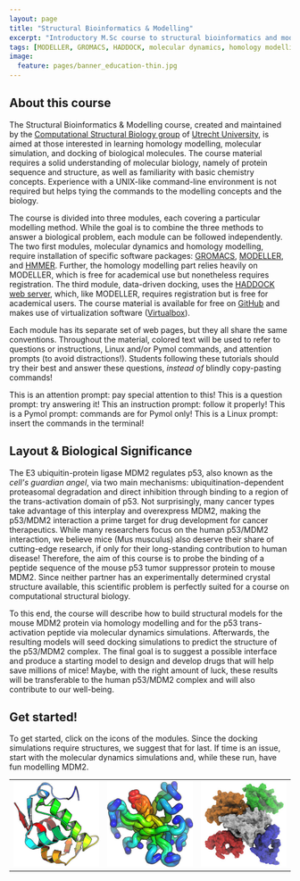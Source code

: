 ```yaml
---
layout: page
title: "Structural Bioinformatics & Modelling"
excerpt: "Introductory M.Sc course to structural bioinformatics and modelling"
tags: [MODELLER, GROMACS, HADDOCK, molecular dynamics, homology modelling, docking, p53, MDM2]
image:
  feature: pages/banner_education-thin.jpg
---
```


## About this course
The Structural Bioinformatics & Modelling course, created and maintained by the 
[Computational Structural Biology group](http://bonvinlab.org) of 
[Utrecht University](http://www.uu.nl), is aimed 
at those interested in learning homology modelling, molecular simulation, and docking of biological 
molecules. The course material requires a solid understanding of molecular biology, namely of 
protein sequence and structure, as well as familiarity with basic chemistry concepts. Experience 
with a UNIX-like command-line environment is not required but helps tying the commands to the 
modelling concepts and the biology.

The course is divided into three modules, each covering a particular modelling method. While the 
goal is to combine the three methods to answer a biological problem, each module can be followed 
independently. The two first modules, molecular dynamics and homology modelling, require 
installation of specific software packages: [GROMACS](http://www.gromacs.org), 
[MODELLER](https://salilab.org/modeller), and [HMMER](http://hmmer.janelia.org). Further, the 
homology modelling part relies heavily on MODELLER, which is free for academical use but 
nonetheless requires registration. The third module, data-driven docking, uses the 
[HADDOCK web server](http://haddocking.org), which, like MODELLER, requires registration but is 
free for academical users. The course material is available for free on 
[GitHub](http://github.com/haddocking/molmod) and makes use of virtualization software 
([Virtualbox](http://virtualbox.org)).

Each module has its separate set of web pages, but they all share the same conventions. Throughout 
the material, colored text will be used to refer to questions or instructions, Linux and/or Pymol 
commands, and attention prompts (to avoid distractions!). Students following these tutorials should 
try their best and answer these questions, _instead of_ blindly copy-pasting commands!

<a class="prompt prompt-attention">This is an attention prompt: pay special attention to this!</a>
<a class="prompt prompt-question">This is a question prompt: try answering it!</a>
<a class="prompt prompt-info">This an instruction prompt: follow it properly!</a>
<a class="prompt prompt-pymol">This is a Pymol prompt: commands are for Pymol only!</a>
<a class="prompt prompt-cmd">This is a Linux prompt: insert the commands in the terminal!</a>

## Layout & Biological Significance
The E3 ubiquitin-protein ligase MDM2 regulates p53, also known as the _cell's guardian angel_, via 
two main mechanisms: ubiquitination-dependent proteasomal degradation and direct inhibition through 
binding to a region of the trans-activation domain of p53. Not surprisingly, many cancer types take 
advantage of this interplay and overexpress MDM2, making the p53/MDM2 interaction a prime target 
for drug development for cancer therapeutics. While many researchers focus on the human p53/MDM2 
interaction, we believe mice (Mus musculus) also deserve their share of cutting-edge research, if 
only for their long-standing contribution to human disease! Therefore, the aim of this course is to 
probe the binding of a peptide sequence of the mouse p53 tumor suppressor protein to mouse MDM2. 
Since neither partner has an experimentally determined crystal structure available, this scientific 
problem is perfectly suited for a course on computational structural biology.

To this end, the course will describe how to build structural models for the mouse MDM2 protein via 
homology modelling and for the p53 trans-activation peptide via molecular dynamics simulations. 
Afterwards, the resulting models will seed docking simulations to predict the structure of the 
p53/MDM2 complex. The final goal is to suggest a possible interface and produce a starting model to 
design and develop drugs that will help save millions of mice! Maybe, with the right amount of 
luck, these results will be transferable to the human p53/MDM2 complex and will also contribute to 
our well-being.

## Get started!
To get started, click on the icons of the modules. Since the docking simulations require 
structures, we suggest that for last. If time is an issue, start with the molecular dynamics 
simulations and, while these run, have fun modelling MDM2.

<table class="three-col-table">
  <tr>
    <td>
      <a href="/education/molmod/modelling"
         alt="Structure prediction of the mouse MDM2 protein using HMMER & MODELLER"
         title="Structure prediction of the mouse MDM2 protein using HMMER & MODELLER">
         <img src="/images/molmod/hm_protein.jpg" class="col-table">
      </a>
    </td>
    <td>
      <a href="/education/molmod/simulation"
         alt="Molecular dynamics simulation of a mouse p53 peptide fragment using GROMACS."
         title="Molecular dynamics simulation of a mouse p53 peptide fragment using GROMACS.">
         <img src="/images/molmod/md_ensemble.jpg" class="col-table">
      </a>
    </td>
    <td>
      <a href="/education/molmod/docking"
         alt="Data-driven structure prediction of the mouse MDM2/p53 complex using HADDOCK."
         title="Data-driven structure prediction of the mouse MDM2/p53 complex using HADDOCK.">
         <img src="/images/molmod/protein_cmplx.jpg" class="col-table">
      </a>
    </td>
  </tr>
</table>

